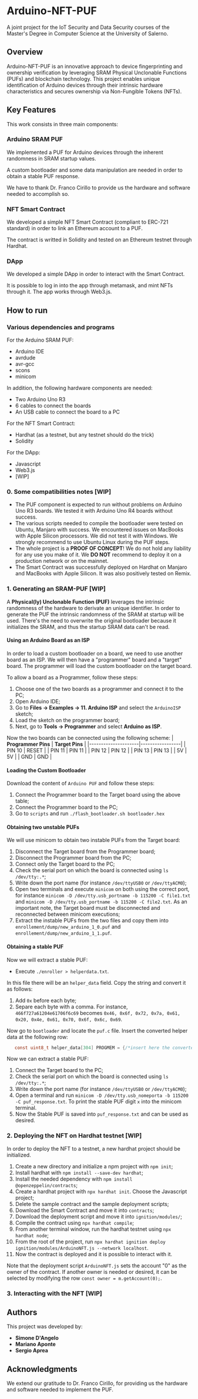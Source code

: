 # Arduino-NFT-PUF
A joint project for the IoT Security and Data Security courses of the Master's Degree in Computer Science at the University of Salerno.

## Overview
Arduino-NFT-PUF is an innovative approach to device fingerprinting and ownership verification by leveraging SRAM Physical Unclonable Functions (PUFs) and blockchain technology. This project enables unique identification of Arduino devices through their intrinsic hardware characteristics and secures ownership via Non-Fungible Tokens (NFTs).

## Key Features
This work consists in three main components:

### Arduino SRAM PUF
We implemented a PUF for Arduino devices through the inherent randomness in SRAM startup values. 

A custom bootloader and some data manipulation are needed in order to obtain a stable PUF response. 

We have to thank Dr. Franco Cirillo to provide us the hardware and software needed to accomplish so.

### NFT Smart Contract
We developed a simple NFT Smart Contract (compliant to ERC-721 standard) in order to link an Ethereum account to a PUF. 

The contract is writted in Solidity and tested on an Ethereum testnet through Hardhat.

### DApp
We developed a simple DApp in order to interact with the Smart Contract. 

It is possible to log in into the app through metamask, and mint NFTs through it. The app works through Web3.js.

## How to run

### Various dependencies and programs
For the Arduino SRAM PUF:
- Arduino IDE
- avrdude
- avr-gcc
- scons
- minicom

In addition, the following hardware components are needed:
- Two Arduino Uno R3
- 6 cables to connect the boards
- An USB cable to connect the board to a PC

For the NFT Smart Contract:
- Hardhat (as a testnet, but any testnet should do the trick)
- Solidity

For the DApp:
- Javascript
- Web3.js
- [WIP]

### 0. Some compatibilities notes [WIP]
- The PUF component is expected to run without problems on Arduino Uno R3 boards. We tested it with Arduino Uno R4 boards without success. 
- The various scripts needed to compile the bootloader were tested on Ubuntu, Manjaro with success. We encountered issues on MacBooks with Apple Silicon processors. We did not test it with Windows. We strongly recommend to use Ubuntu Linux during the PUF steps.
- The whole project is a **PROOF OF CONCEPT**! We do not hold any liability for any use you make of it. We **DO NOT** recommend to deploy it on a production network or on the mainnet. 
- The Smart Contract was successfully deployed on Hardhat on Manjaro and MacBooks with Apple Silicon. It was also positively tested on Remix.

### 1. Generating an SRAM-PUF [WIP]
A **Physical(ly) Unclonable Function (PUF)** leverages the intrinsic randomness of the hardware to derivate an unique identifier.
In order to generate the PUF the intrinsic randomness of the SRAM at startup will be used. 
There's the need to overwrite the original bootloader because it initializes the SRAM, and thus the startup SRAM data can't be read.

#### Using an Arduino Board as an ISP
In order to load a custom bootloader on a board, we need to use another board as an ISP. We will then have a "programmer" board and a "target" board. The programmer will load the custom bootloader on the target board.

To allow a board as a Programmer, follow these steps:
1. Choose one of the two boards as a programmer and connect it to the PC;
2. Open Arduino IDE;
3. Go to **Files -> Examples -> 11. Arduino ISP** and select the `ArduinoISP` sketch;
4. Load the sketch on the programmer board;
5. Next, go to **Tools -> Programmer** and select **Arduino as ISP**. 

Now the two boards can be connected using the following scheme:
| **Programmer Pins** | **Target Pins** |
|---------------------|-----------------|
| PIN 10              | RESET           |
| PIN 11              | PIN 11          |
| PIN 12              | PIN 12          |
| PIN 13              | PIN 13          |
| 5V                  | 5V              |
| GND                 | GND             |

#### Loading the Custom Bootloader
Download the content of `Arduino PUF` and follow these steps:
1. Connect the Programmer board to the Target board using the above table;
2. Connect the Programmer board to the PC;
3. Go to `scripts` and run `./flash_bootloader.sh bootloader.hex`

#### Obtaining two unstable PUFs
We will use minicom to obtain two instable PUFs from the Target board:
1. Disconnect the Target board from the Programmer board;
2. Disconnect the Programmer board from the PC;
3. Connect only the Target board to the PC;
4. Check the serial port on which the board is connected using `ls /dev/tty:.*`;
5. Write down the port name (for instance `/dev/ttyUSB0` or `/dev/ttyACM0`);
6. Open two terminals and execute `minicom` on both using the correct port, for instance `minicom -D /dev/tty.usb_portname -b 115200 -C file1.txt` and `minicom -D /dev/tty.usb_portname -b 115200 -C file2.txt`. As an important note, the Target board must be disconnected and reconnected between minicom executions;
7. Extract the instable PUFs from the two files and copy them into `enrollement/dump/new_arduino_1_0.puf` and `enrollement/dump/new_arduino_1_1.puf`.

#### Obtaining a stable PUF
Now we will extract a stable PUF:
- Execute `./enroller > helperdata.txt`.

In this file there will be an `helper_data` field. Copy the string and convert it as follows:
1. Add `0x` before each byte;
2. Separe each byte with a comma. For instance, `466f727a61204e61706f6c69` becomes `0x46, 0x6f, 0x72, 0x7a, 0x61, 0x20, 0x4e, 0x61, 0x70, 0x6f, 0x6c, 0x69`.

Now go to `bootloader` and locate the `puf.c` file. Insert the converted helper data at the following row:
```c 
   const uint8_t helper_data[304] PROGMEM = {/*insert here the converted helper data*/};
```

Now we can extract a stable PUF:
1. Connect the Target board to the PC;
2. Check the serial port on which the board is connected using `ls /dev/tty:.*`;
3. Write down the port name (for instance `/dev/ttyUSB0` or `/dev/ttyACM0`);
4. Open a terminal and run `minicom -D /dev/tty.usb_nomeporta -b 115200 -C puf_response.txt`. To print the stable PUF digit `x` into the minicom terminal.
5. Now the Stable PUF is saved into `puf_response.txt` and can be used as desired.

### 2. Deploying the NFT on Hardhat testnet [WIP]
In order to deploy the NFT to a testnet, a new hardhat project should be initialized.

1. Create a new directory and initialize a npm project with `npm init`;
2. Install hardhat with `npm install --save-dev hardhat`;
3. Install the needed dependency with `npm install @openzeppelin/contracts`;
4. Create a hardhat project with `npx hardhat init`. Choose the Javascript project;
5. Delete the sample contract and the sample deployment scripts;
6. Download the Smart Contract and move it into `contracts`;
7. Download the deployment script and move it into `ignition/modules/`;
8. Compile the contract using `npx hardhat compile`;
9. From another terminal window, run the hardhat testnet using `npx hardhat node`;
10. From the root of the project, run `npx hardhat ignition deploy ignition/modules/ArduinoNFT.js --network localhost`.
11. Now the contract is deployed and it is possible to interact with it.

Note that the deployment script `ArduinoNFT.js` sets the account "0" as the owner of the contract. If another owner is needed or desired, it can be selected by modifying the row `const owner = m.getAccount(0);`.

### 3. Interacting with the NFT [WIP]


## Authors
This project was developed by:
- **Simone D'Angelo**
- **Mariano Aponte**
- **Sergio Aprea**

## Acknowledgments
We extend our gratitude to Dr. Franco Cirillo, for providing us the hardware and software needed to implement the PUF.

